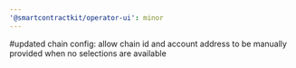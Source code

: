 ```yaml
---
'@smartcontractkit/operator-ui': minor
---
```


#updated chain config: allow chain id and account address to be manually provided when no selections are available
